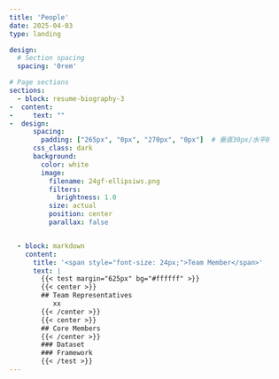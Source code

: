 ```yaml
---
title: 'People'
date: 2025-04-03
type: landing

design:
  # Section spacing
  spacing: '0rem'

# Page sections
sections:
  - block: resume-biography-3
-  content:
-     text: ""
-  design:
      spacing:
        padding: ["265px", "0px", "270px", "0px"]  # 垂直30px/水平0
      css_class: dark
      background:
        color: white
        image:
          filename: 24gf-ellipsiws.png
          filters:
            brightness: 1.0
          size: actual
          position: center
          parallax: false


  - block: markdown
    content:
      title: '<span style="font-size: 24px;">Team Member</span>'
      text: |
        {{< test margin="625px" bg="#ffffff" >}}
        {{< center >}}
        ## Team Representatives
           xx
        {{< /center >}}
        {{< center >}}
        ## Core Members
        {{< /center >}}
        ### Dataset
        ### Framework
        {{< /test >}}
---
```

